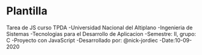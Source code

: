 # Plantilla
Tarea de JS curso TPDA
-Universidad Nacional del Altiplano
-Ingenieria de Sistemas
-Tecnologias para el Desarrollo de Aplicacion
-Semestre: II, grupo: C
-Proyecto con JavaScript
-Desarrollado por: @nick-jordiec
-Date:10-09-2020
